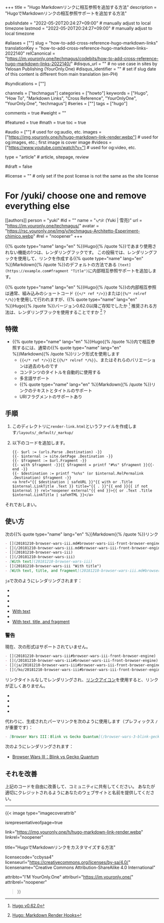 +++
title = "Hugo Markdownリンクに相互参照を追加する方法"
description = "HugoでMarkdownリンクの相互参照サポートを追加する方法"

publishdate = "2022-05-20T20:24:27+09:00"                                          # manually adjust to local timezone
lastmod = "2022-05-20T20:24:27+09:00"                                       # manually adjust to local timezone

#aliases = [""]
slug = "how-to-add-cross-reference-hugo-markdown-links"
translationKey = "how-to-add-cross-reference-hugo-markdown-links-2022140"
relCanonical = "https://im.youronly.one/techmagus/codebits/how-to-add-cross-reference-hugo-markdown-links-2022140/"
#disqus_url = ""                                                    # no use case in sites by Yelosan Publishing (YourOnly.One)
#disqus_identifier = ""                                             # set if slug date of this content is different from main translation (en-PH)

#syndications = [""]

channels = ["techmagus"]
categories = ["howto"]
keywords = ["Hugo", "How To", "Markdown Links", "Cross Reference", "YourOnlyOne", "YourOnly.One", "techmagus"]
#series = [""]
tags = ["hugo"]

comments = true
#weight = ""

#featured = true
#math = true
toc = true

#audio = [""]                                                          # used for og:audio, etc.
images = ["https://img.youronly.one/h/hugo-markdown-link-render.webp"]                 # used for og:images, etc.; first image is cover image
#videos = ["https://www.youtube.com/watch?v="]                         # used for og:video, etc.

type = "article"                                                             # article, sitepage, review

#draft = false

#license = ""                                                         # only set if the post license is not the same as the site license

# For /yuki/ choose one and remove everything else
[[authors]]
  person = "yuki"
  #id = ""
  name = "ᜌᜓᜃᜒ (Yuki | 雪亮)"
  url = "https://im.youronly.one/techmagus/"
  avatar = "https://rsc.youronly.one/img/y/techmagus-Architetto-Esperiment-chimico.webp"
  #rel = "noopener"
+++

{{% quote type="name" lang="en" %}}Hugo{{% /quote %}}であまり使用されない機能の1つは、レンダリングフックです。 この投稿では、レンダリングフックを使用して、リンクを作成する{{% quote type="name" lang="en" %}}Markdown{{% /quote %}}のデフォルトの方法である `[text](https://example.com#fragment "Title")`に内部相互参照サポートを追加します。

<!--more-->

{{% quote type="name" lang="en" %}}Hugo{{% /quote %}}の内部相互参照は通常、組み込みのショートコード `{{</* ref */>}}`または`{{%/* relref */%}}`を使用して行われますが、{{% quote type="name" lang="en" %}}Hugo{{% /quote %}}バージョン0.62.0以降ご存知でしたか [^hugo-0.62.0] 推奨される方法は、レンダリングフックを使用することですか [^hugo-markdown-render-hooks]？

[^hugo-0.62.0]: [Hugo v0.62.0](https://github.com/gohugoio/hugo/releases/tag/v0.62.0 "Hugo v0.62.0")
[^hugo-markdown-render-hooks]: [Hugo: Markdown Render Hooks](https://gohugo.io/templates/render-hooks/ "Hugo: Markdown Render Hooks")

## 特徴

- {{% quote type="name" lang="en" %}}Hugo{{% /quote %}}内で相互参照するには、通常の{{% quote type="name" lang="en" %}}Markdown{{% /quote %}}リンク形式を使用します
  - `{{</* ref */>}}`と`{{%/* relref */%}}`、またはそれらのバリエーションは過去のものです
  - コンテンツのタイトルを自動的に使用する
  - 多言語サポート
  - {{% quote type="name" lang="en" %}}Markdown{{% /quote %}}リンクのテキストとタイトルのサポート
  - URIフラグメントのサポートあり

## 手順

1. このディレクトリに`render-link.html`というファイルを作成します`/layouts/_default/_markup/`
1. 以下のコードを追加します。

    ```go-html-template
    {{- $url := (urls.Parse .Destination) -}}
    {{- $internal := site.GetPage .Destination -}}
    {{- $fragment := $url.Fragment -}}
    {{- with $fragment -}}{{ $fragment = printf "#%s" $fragment }}{{- end -}}
    {{- $destination := printf "%s%s" (or $internal.RelPermalink .Destination) $fragment -}}
    <a href="{{ $destination | safeURL }}"{{ with or .Title $internal.LinkTitle .Text }} title="{{ . }}"{{ end }}{{ if not $internal }} rel="noopener external"{{ end }}>{{ or .Text .Title $internal.LinkTitle | safeHTML }}</a>
    ```

それでおしまい。

## 使い方

次の{{% quote type="name" lang="en" %}}Markdown{{% /quote %}}リンク

  ```markdown {linenos=false}
  - [](20181210-browser-wars-iii.md#browser-wars-iii-front-browser-engine)
  - [](/20181210-browser-wars-iii.md#browser-wars-iii-front-browser-engine)
  - [](20181210-browser-wars-iii)
  - [](/20181210-browser-wars-iii)
  - [With text](20181210-browser-wars-iii)
  - [](20181210-browser-wars-iii "With title")
  - [With text, title, and fragment](20181210-browser-wars-iii.md#browser-wars-iii-front-browser-engine "With text, title, and fragment")
  ```

`ja`で次のようにレンダリングされます：

- [](20181210-browser-wars-iii.md#browser-wars-iii-front-browser-engine)
- [](/20181210-browser-wars-iii.md#browser-wars-iii-front-browser-engine)
- [](20181210-browser-wars-iii)
- [](/20181210-browser-wars-iii)
- [With text](20181210-browser-wars-iii)
- [](20181210-browser-wars-iii "With title")
- [With text, title, and fragment](20181210-browser-wars-iii.md#browser-wars-iii-front-browser-engine "With text, title, and fragment")

### 警告

現在、次の形式はサポートされていません。

```markdown {linenos=false}
- [](20181210-browser-wars-iii#browser-wars-iii-front-browser-engine)
- [](/20181210-browser-wars-iii#browser-wars-iii-front-browser-engine)
- [](ja/20181210-browser-wars-iii#browser-wars-iii-front-browser-engine)
- [](/ko/20181210-browser-wars-iii#browser-wars-iii-front-browser-engine)
```

リンクタイトルなしでレンダリングされ、[リンクアイコン](hugo-link-icons-markdown-links.md)を使用すると、リンクが正しくありません。

- [](20181210-browser-wars-iii#browser-wars-iii-front-browser-engine)
- [](/20181210-browser-wars-iii#browser-wars-iii-front-browser-engine)
- [](ja/20181210-browser-wars-iii#browser-wars-iii-front-browser-engine)
- [](/ko/20181210-browser-wars-iii#browser-wars-iii-front-browser-engine)

代わりに、生成されたパーマリンクを次のように使用します（プレフィックス `/`が重要です）：

```markdown {linenos=false}
- [Browser Wars III：Blink vs Gecko Quantum](/browser-wars-3-blink-gecko-2018344#browser-wars-iii-front-browser-engine)
```

次のようにレンダリングされます：

- [Browser Wars III：Blink vs Gecko Quantum](/browser-wars-3-blink-gecko-2018344#browser-wars-iii-front-browser-engine)

## それを改善

上記のコードを自由に改善して、コミュニティに共有してください。 あなたが適切にクレジットされるようにあなたのウェブサイトと名前を提供してください。

---

{{< image
  type="imagecoverattrib"

  isrepresentativeofpage=true

  link="https://img.youronly.one/h/hugo-markdown-link-render.webp"
  linkrel="noopener"

  title="HugoでMarkdownリンクをカスタマイズする方法"

  licensecode="ccbysa4"
  licenseurl="https://creativecommons.org/licenses/by-sa/4.0/"
  licensename="Creative Commons Attribution-ShareAlike 4.0 International"

  attribto="I'M YourOnly.One"
  attriburl="https://im.youronly.one/"
  attribrel="noopener"
>}}
